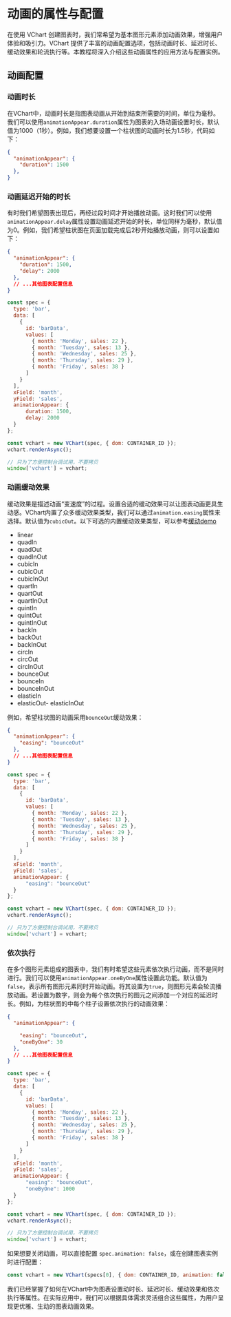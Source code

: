 # 动画的属性与配置

在使用 VChart 创建图表时，我们常希望为基本图形元素添加动画效果，增强用户体验和吸引力。VChart 提供了丰富的动画配置选项，包括动画时长、延迟时长、缓动效果和轮流执行等。本教程将深入介绍这些动画属性的应用方法与配置实例。

## 动画配置

### 动画时长

在VChart中，动画时长是指图表动画从开始到结束所需要的时间，单位为毫秒。我们可以使用`animationAppear.duration`属性为图表的入场动画设置时长，默认值为1000（1秒）。例如，我们想要设置一个柱状图的动画时长为1.5秒，代码如下：

```json
{
  "animationAppear": {
    "duration": 1500
  },
}
```


### 动画延迟开始的时长

有时我们希望图表出现后，再经过段时间才开始播放动画。这时我们可以使用`animationAppear.delay`属性设置动画延迟开始的时长，单位同样为毫秒，默认值为0。例如，我们希望柱状图在页面加载完成后2秒开始播放动画，则可以设置如下：

```json
{
  "animationAppear": {
    "duration": 1500,
    "delay": 2000
  },
  // ...其他图表配置信息
}
```


```javascript livedemo
const spec = {
  type: 'bar',
  data: [
    {
      id: 'barData',
      values: [
        { month: 'Monday', sales: 22 },
        { month: 'Tuesday', sales: 13 },
        { month: 'Wednesday', sales: 25 },
        { month: 'Thursday', sales: 29 },
        { month: 'Friday', sales: 38 }
      ]
    }
  ],
  xField: 'month',
  yField: 'sales',
  animationAppear: {
      duration: 1500,
      delay: 2000
  }
};

const vchart = new VChart(spec, { dom: CONTAINER_ID });
vchart.renderAsync();

// 只为了方便控制台调试用，不要拷贝
window['vchart'] = vchart;
```


### 动画缓动效果

缓动效果是描述动画“变速度”的过程。设置合适的缓动效果可以让图表动画更具生动感。VChart内置了众多缓动效果类型，我们可以通过`animation.easing`属性来选择。默认值为`cubicOut`。以下可选的内置缓动效果类型，可以参考[缓动demo](../../../demo/combination/easing-visualization)

- linear
- quadIn
- quadOut
- quadInOut
- cubicIn
- cubicOut
- cubicInOut
- quartIn
- quartOut
- quartInOut
- quintIn
- quintOut
- quintInOut
- backIn
- backOut
- backInOut
- circIn
- circOut
- circInOut
- bounceOut
- bounceIn
- bounceInOut
- elasticIn
- elasticOut- elasticInOut

例如，希望柱状图的动画采用`bounceOut`缓动效果：

```json
{
  "animationAppear": {
    "easing": "bounceOut"
  },
  // ...其他图表配置信息
}
```

```javascript livedemo
const spec = {
  type: 'bar',
  data: [
    {
      id: 'barData',
      values: [
        { month: 'Monday', sales: 22 },
        { month: 'Tuesday', sales: 13 },
        { month: 'Wednesday', sales: 25 },
        { month: 'Thursday', sales: 29 },
        { month: 'Friday', sales: 38 }
      ]
    }
  ],
  xField: 'month',
  yField: 'sales',
  animationAppear: {
      "easing": "bounceOut"
  }
};

const vchart = new VChart(spec, { dom: CONTAINER_ID });
vchart.renderAsync();

// 只为了方便控制台调试用，不要拷贝
window['vchart'] = vchart;
```

### 依次执行

在多个图形元素组成的图表中，我们有时希望这些元素依次执行动画，而不是同时进行。我们可以使用`animationAppear.oneByOne`属性设置此功能。默认值为`false`，表示所有图形元素同时开始动画。将其设置为`true`，则图形元素会轮流播放动画。若设置为数字，则会为每个依次执行的图元之间添加一个对应的延迟时长。例如，为柱状图的中每个柱子设置依次执行的动画效果：

```json
{
  "animationAppear": {

    "easing": "bounceOut",
    "oneByOne": 30
  },
  // ...其他图表配置信息
}
```


```javascript livedemo
const spec = {
  type: 'bar',
  data: [
    {
      id: 'barData',
      values: [
        { month: 'Monday', sales: 22 },
        { month: 'Tuesday', sales: 13 },
        { month: 'Wednesday', sales: 25 },
        { month: 'Thursday', sales: 29 },
        { month: 'Friday', sales: 38 }
      ]
    }
  ],
  xField: 'month',
  yField: 'sales',
  animationAppear: {
      "easing": "bounceOut",
      "oneByOne": 1000
  }
};

const vchart = new VChart(spec, { dom: CONTAINER_ID });
vchart.renderAsync();

// 只为了方便控制台调试用，不要拷贝
window['vchart'] = vchart;
```


如果想要关闭动画，可以直接配置 `spec.animation: false`，或在创建图表实例时进行配置：
```js
const vchart = new VChart(specs[0], { dom: CONTAINER_ID, animation: false });
```

我们已经掌握了如何在VChart中为图表设置动时长、延迟时长、缓动效果和依次执行等属性。在实际应用中，我们可以根据具体需求灵活组合这些属性，为用户呈现更优雅、生动的图表动画效果。
